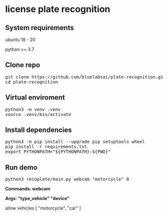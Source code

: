 # license plate recognition

## System requirements
ubuntu 18 - 20

python >= 3.7

## Clone repo
<pre>
git clone https://github.com/bluelabsai/plate-recognition.git
cd plate-recognition
</pre> 

## Virtual enviroment
<pre>
python3 -m venv .venv
source .venv/bin/activate
</pre> 

## Install dependencies
<pre>
python3 -m pip install --upgrade pip setuptools wheel
pip install -r requirements.txt
export PYTHONPATH="${PYTHONPATH}:${PWD}"
</pre> 

## Run demo
<pre>
python3 recoplate/main.py webcam "motorcycle" 0 
</pre> 

**Commands: webcam**

**Args: "type_vehicle"   "device"**

allow vehicles [
    "motorcycle",
    "car"
]
